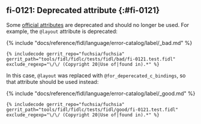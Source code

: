 ## fi-0121: Deprecated attribute {:#fi-0121}

Some [official attributes](/docs/reference/fidl/language/attributes.md) are
deprecated and should no longer be used. For example, the `@layout` attribute is
deprecated:

{% include "docs/reference/fidl/language/error-catalog/label/_bad.md" %}

```fidl
{% includecode gerrit_repo="fuchsia/fuchsia" gerrit_path="tools/fidl/fidlc/tests/fidl/bad/fi-0121.test.fidl" exclude_regexp="\/\/ (Copyright 20|Use of|found in).*" %}
```

In this case, `@layout` was replaced with `@for_deperecated_c_bindings`, so that
attribute should be used instead:

{% include "docs/reference/fidl/language/error-catalog/label/_good.md" %}

```fidl
{% includecode gerrit_repo="fuchsia/fuchsia" gerrit_path="tools/fidl/fidlc/tests/fidl/good/fi-0121.test.fidl" exclude_regexp="\/\/ (Copyright 20|Use of|found in).*" %}
```
